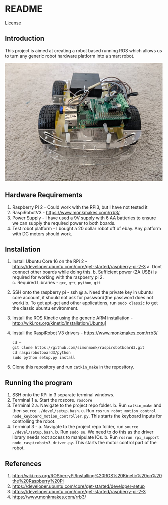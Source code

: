 # README

[License](LICENSE)

## Introduction

This project is aimed at creating a robot based running ROS which allows us to turn any generic robot hardware platform into a smart robot.

![robot](./doc/robot_image.jpg)

## Hardware Requirements

1. Raspberry Pi 2 - Could work with the RPi3, but I have not tested it
2. RaspiRobotV3 - https://www.monkmakes.com/rrb3/
3. Power Supply - I have used a 9V supply with 6 AA batteries to ensure we can supply the required power to both boards.
4. Test robot platform - I bought a 20 dollar robot off of ebay. Any platform with DC motors should work.

## Installation

1. Install Ubuntu Core 16 on the RPi 2 - https://developer.ubuntu.com/core/get-started/raspberry-pi-2-3
    a. Dont connect other boards while doing this.
    b. Sufficient power (2A USB) is required for working with the raspberry pi 2.  
    c. Required Libraries - `gcc`, `g++`, `python`, `git`

2. SSH onto the raspberry pi - ssh <user-name>@<ip-address>
      a. Need the private key in ubuntu core account, it should not ask for password(the password does not work)
      b. To get apt-get and other applications, run `sudo classic` to get the classic ubuntu environment.

2. Install the ROS Kinetic using the generic ARM installation - http://wiki.ros.org/kinetic/Installation/Ubuntu]

3. Install the RaspiRobot V3 drivers - https://www.monkmakes.com/rrb3/
    ```
    cd ~
    git clone https://github.com/simonmonk/raspirobotboard3.git
    cd raspirobotboard3/python
    sudo python setup.py install
    ```

4. Clone this repository and run `catkin_make` in the repository.

## Running the program

1. SSH onto the RPi in 3  separate terminal windows.
2. Terminal 1
    a. Start the roscore. `roscore`
3. Terminal 2 
    a. Navigate to the project repo folder.
    b. Run `catkin_make` and then `source ./devel/setup.bash`. 
    c. Run  `rosrun robot_motion_control node_keyboard_motion_controller.py`. This starts the keyboard inputs for controlling the robot.
4. Terminal 3 - 
    a. Navigate to the project repo folder, run `source ./devel/setup.bash`. 
    b. Run `sudo su`. We need to do this as the driver library needs root access to manipulate IOs.
    b. Run  `rosrun rpi_support node_raspirobotv3_driver.py`. This starts the motor control part of the robot.

## References

1. http://wiki.ros.org/ROSberryPi/Installing%20ROS%20Kinetic%20on%20the%20Raspberry%20Pi
2. https://developer.ubuntu.com/core/get-started/developer-setup
3. https://developer.ubuntu.com/core/get-started/raspberry-pi-2-3
4. https://www.monkmakes.com/rrb3/